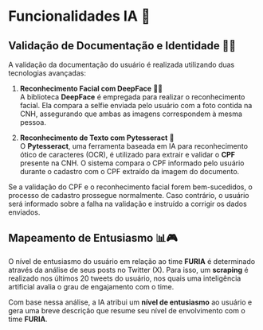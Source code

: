 # **Funcionalidades IA** 🤖

## **Validação de Documentação e Identidade** 🪪🤳

A validação da documentação do usuário é realizada utilizando duas tecnologias avançadas:

1. **Reconhecimento Facial com DeepFace** 🧑‍⚖️  
   A biblioteca **DeepFace** é empregada para realizar o reconhecimento facial. Ela compara a selfie enviada pelo usuário com a foto contida na CNH, assegurando que ambas as imagens correspondem à mesma pessoa.

2. **Reconhecimento de Texto com Pytesseract** 📝  
   O **Pytesseract**, uma ferramenta baseada em IA para reconhecimento ótico de caracteres (OCR), é utilizado para extrair e validar o **CPF** presente na CNH. O sistema compara o CPF informado pelo usuário durante o cadastro com o CPF extraído da imagem do documento.

Se a validação do CPF e o reconhecimento facial forem bem-sucedidos, o processo de cadastro prossegue normalmente. Caso contrário, o usuário será informado sobre a falha na validação e instruído a corrigir os dados enviados.

## **Mapeamento de Entusiasmo** 📊🎮

O nível de entusiasmo do usuário em relação ao time **FURIA** é determinado através da análise de seus posts no Twitter (X). Para isso, um **scraping** é realizado nos últimos 20 tweets do usuário, nos quais uma inteligência artificial avalia o grau de engajamento com o time.

Com base nessa análise, a IA atribui um **nível de entusiasmo** ao usuário e gera uma breve descrição que resume seu nível de envolvimento com o time **FURIA**.
